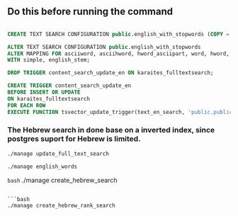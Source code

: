 
## Do this before running the command

```sql

CREATE TEXT SEARCH CONFIGURATION public.english_with_stopwords (COPY = pg_catalog.english);

ALTER TEXT SEARCH CONFIGURATION public.english_with_stopwords
ALTER MAPPING FOR asciiword, asciihword, hword_asciipart, word, hword, hword_part
WITH simple, english_stem;
```


```sql
DROP TRIGGER content_search_update_en ON karaites_fulltextsearch;

CREATE TRIGGER content_search_update_en
BEFORE INSERT OR UPDATE
ON karaites_fulltextsearch
FOR EACH ROW
EXECUTE FUNCTION tsvector_update_trigger(text_en_search, 'public.public.hebrew', text_en);
```

### The Hebrew search in done base on a inverted index, since postgres suport for Hebrew is limited.

```bash
./manage update_full_text_search
```


```bash
./manage english_words
```

```bash```
./manage create_hebrew_search
```

```bash
./manage create_hebrew_rank_search
```

